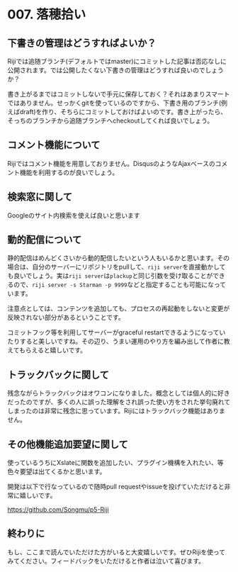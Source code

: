 # 007. 落穂拾い

## 下書きの管理はどうすればよいか？

Rijiでは追随ブランチ(デフォルトではmaster)にコミットした記事は否応なしに公開されます。では公開したくない下書きの管理はどうすれば良いのでしょうか？

書き上がるまではコミットしないで手元に保存しておく？それはあまりスマートではありません。せっかくgitを使っているのですから、下書き用のブランチ(例えばdraft)を作り、そちらにコミットしておけばよいのです。書き上がったら、そっちのブランチから追随ブランチへcheckoutしてくれば良いでしょう。

## コメント機能について

Rijiではコメント機能を用意しておりません。DisqusのようなAjaxベースのコメント機能を利用するのが良いでしょう。

## 検索窓に関して

Googleのサイト内検索を使えば良いと思います

## 動的配信について

静的配信はめんどくさいから動的配信したいという人もいるかと思います。その場合は、自分のサーバーにリポジトリをpullして、`riji server`を直接動かしても良いでしょう。実は`riji server`は`plackup`と同じ引数を受け取ることができるので、`riji server -s Starman -p 9999`などと指定することも可能になっています。

注意点としては、コンテンツを追加しても、プロセスの再起動をしないと変更が反映されない部分があるということです。

コミットフック等を利用してサーバーがgraceful restartできるようになっていたりすると美しいですね。その辺り、うまい運用のやり方を編み出して作者に教えてもらえると嬉しいです。

## トラックバックに関して

残念ながらトラックバックはオワコンになりました。概念としては個人的に好きだったのですが、多くの人に誤った理解をされ誤った使い方をされた挙句廃れてしまったのは非常に残念に思っています。Rijiにはトラックバック機能はありません。

## その他機能追加要望に関して

使っているうちにXslateに関数を追加したい、プラグイン機構を入れたい、等色々要望は出てくるかと思います。

開発は以下で行なっているので随時pull requestやissueを投げていただけると非常に嬉しいです。

<https://github.com/Songmu/p5-Riji>

## 終わりに

もし、ここまで読んでいただけた方がいると大変嬉しいです。ぜひRijiを使ってみてください。フィードバックをいただけると作者は泣いて喜びます。
